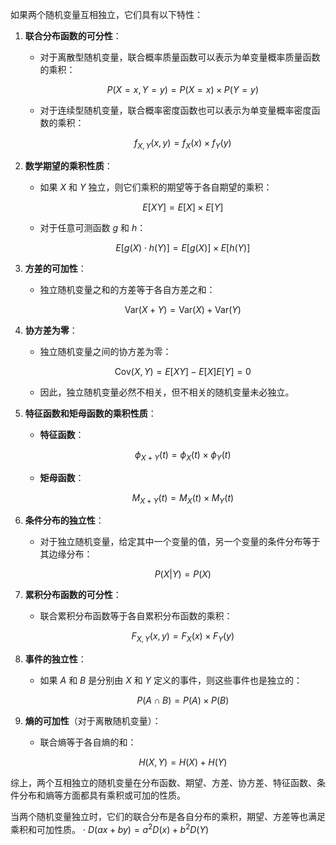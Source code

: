 如果两个随机变量互相独立，它们具有以下特性：

1. **联合分布函数的可分性**：

    -   对于离散型随机变量，联合概率质量函数可以表示为单变量概率质量函数的乘积：

        $$ P(X = x, Y = y) = P(X = x) \times P(Y = y) $$

    -   对于连续型随机变量，联合概率密度函数也可以表示为单变量概率密度函数的乘积：

        $$ f_{X,Y}(x, y) = f_X(x) \times f_Y(y) $$

2. **数学期望的乘积性质**：

    -   如果 $X$ 和 $Y$ 独立，则它们乘积的期望等于各自期望的乘积：

        $$ E[XY] = E[X] \times E[Y] $$

    -   对于任意可测函数 $g$ 和 $h$：

        $$ E[g(X) \cdot h(Y)] = E[g(X)] \times E[h(Y)] $$

3. **方差的可加性**：

    -   独立随机变量之和的方差等于各自方差之和：

        $$ \text{Var}(X + Y) = \text{Var}(X) + \text{Var}(Y) $$

4. **协方差为零**：

    -   独立随机变量之间的协方差为零：

        $$ \text{Cov}(X, Y) = E[XY] - E[X]E[Y] = 0 $$

    -   因此，独立随机变量必然不相关，但不相关的随机变量未必独立。

5. **特征函数和矩母函数的乘积性质**：

    -   **特征函数**：

        $$ \phi_{X+Y}(t) = \phi_X(t) \times \phi_Y(t) $$

    -   **矩母函数**：

        $$ M_{X+Y}(t) = M_X(t) \times M_Y(t) $$

6. **条件分布的独立性**：

    -   对于独立随机变量，给定其中一个变量的值，另一个变量的条件分布等于其边缘分布：

        $$ P(X | Y) = P(X) $$

7. **累积分布函数的可分性**：

    -   联合累积分布函数等于各自累积分布函数的乘积：

        $$ F_{X,Y}(x, y) = F_X(x) \times F_Y(y) $$

8. **事件的独立性**：

    -   如果 $A$ 和 $B$ 是分别由 $X$ 和 $Y$ 定义的事件，则这些事件也是独立的：

        $$ P(A \cap B) = P(A) \times P(B) $$

9. **熵的可加性**（对于离散随机变量）：

    -   联合熵等于各自熵的和：

        $$ H(X, Y) = H(X) + H(Y) $$

综上，两个互相独立的随机变量在分布函数、期望、方差、协方差、特征函数、条件分布和熵等方面都具有乘积或可加的性质。

当两个随机变量独立时，它们的联合分布是各自分布的乘积，期望、方差等也满足乘积和可加性质。
·
$D(ax+by)=a^2D(x)+b^2D(Y)$

